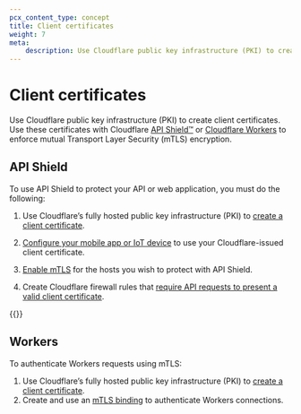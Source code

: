 ```yaml
---
pcx_content_type: concept
title: Client certificates
weight: 7
meta:
    description: Use Cloudflare public key infrastructure (PKI) to create client certificates and enforce mutual Transport Layer Security (mTLS) encryption.
---
```


# Client certificates

Use Cloudflare public key infrastructure (PKI) to create client certificates. Use these certificates with Cloudflare [API Shield™](/api-shield/) or [Cloudflare Workers](/workers/runtime-apis/mtls/) to enforce mutual Transport Layer Security (mTLS) encryption.

## API Shield

To use API Shield to protect your API or web application, you must do the following:

1.  Use Cloudflare’s fully hosted public key infrastructure (PKI) to [create a client certificate](/ssl/client-certificates/create-a-client-certificate/).

2.  [Configure your mobile app or IoT device](/ssl/client-certificates/configure-your-mobile-app-or-iot-device/) to use your Cloudflare-issued client certificate.

3.  [Enable mTLS](/ssl/client-certificates/enable-mtls/) for the hosts you wish to protect with API Shield.

4.  Create Cloudflare firewall rules that [require API requests to present a valid client certificate](/api-shield/security/mtls/configure/).

{{<render file="_cloudflare-managed-client-cert.md">}}

## Workers

To authenticate Workers requests using mTLS:

1.  Use Cloudflare’s fully hosted public key infrastructure (PKI) to [create a client certificate](/ssl/client-certificates/create-a-client-certificate/).
2. Create and use an [mTLS binding](/workers/runtime-apis/mtls/) to authenticate Workers connections.
